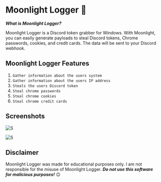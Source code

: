 
# Moonlight Logger 🌙

***What is Moonlight Logger?***

Moonlight Logger is a Discord token grabber for Windows. With Moonlight, you can easily generate payloads to steal Discord tokens, Chrome passwords, cookies, and credit cards. The data will be sent to your Discord webhook.



## Moonlight Logger Features

1. ```Gather information about the users system```
2. ```Gather information about the users IP address```
3. ```Steals the users Discord token```
4. ```Steal chrome passwords```
5. ```Steal chrome cookies```
6. ```Steal chrome credit cards```


## Screenshots

![S](https://user-images.githubusercontent.com/113278474/189518022-d5621213-117d-4cee-af27-a55e596509de.png)

![S](https://user-images.githubusercontent.com/113278474/189518024-456eda30-c558-4bec-8eb2-fef0b7e845c4.PNG)


## Disclaimer

Moonlight Logger was made for educational purposes only. I am not responsible for the misuse of Moonlight Logger. ***Do not use this software for malicious purposes!*** 😉
